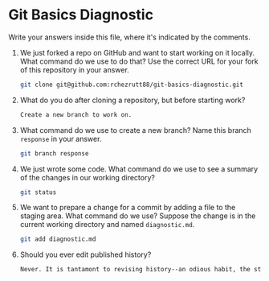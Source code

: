 # Git Basics Diagnostic

Write your answers inside this file, where it's indicated by the comments.

1.  We just forked a repo on GitHub and want to start working on it locally.
    What command do we use to do that? Use the correct URL for your fork of this
    repository in your answer.

    ```sh
    git clone git@github.com:rchezrutt88/git-basics-diagnostic.git
    ```

2.  What do you do after cloning a repository, but before starting work?

    ```sh
    Create a new branch to work on.
    ```

3.  What command do we use to create a new branch? Name this branch `response`
    in your answer.

    ```sh
    git branch response
    ```

4.  We just wrote some code. What command do we use to see a summary of the
    changes in our working directory?

    ```sh
    git status
    ```

5.  We want to prepare a change for a commit by adding a file to the staging
    area. What command do we use? Suppose the change is in the current working
    directory and named `diagnostic.md`.

    ```sh
    git add diagnostic.md
    ```

6.  Should you ever edit published history?

    ```sh
    Never. It is tantamont to revising history--an odious habit, the stuff of totalitarian dictatorships.
    ```
